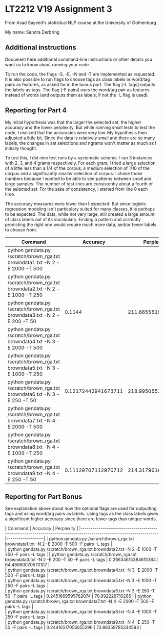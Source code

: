 # LT2212 V19 Assignment 3

From Asad Sayeed's statistical NLP course at the University of Gothenburg.

My name: Sandra Derbring

## Additional instructions

Document here additional command-line instructions or other details you
want us to know about running your code.

To run the code, the flags -S, -E, -N and -T are implemented as requested. It is also possible to run flags to choose tags as class labels or word/tag pairs as features, as asked for in the bonus part. The flag [-L tags] outputs the labels as tags. The flag [-F pairs] uses the word/tag pair as features instead of words (and outputs them as labels, if not the -L flag is used). 

## Reporting for Part 4

My initial hypothesis was that the larger the selected set, the higher accuracy and the lower perplexity. But while running small tests to test the code, I realized that the accuracies were very low. My hypothesis then adjusted a little bit. Since the data is relatively small and there are so many labels, the changes in set selections and ngrams won't matter as much as I initially thought. 

To test this, I did nine test runs by a systematic scheme. I ran 3 instances with 2, 3, and 4 grams respectively.
For each gram, I tried a large selection of a little less than a 1/4 of the corpus, a medium selection of 1/10 of the corpus and a significantly smaller selection of corpus. I chose those numbers because I wanted to be able to see patterns between small and large samples. The number of test lines are consistently about a fourth of the selected set.
For the sake of consistency, I started from line 0 each time. 

The accuracy measures were lower than I expected. But since logistic regression modeling isn't particulary suited for many classes, it is perhaps to be expected. The data, while not very large, still created a large amount of class labels out of its vocabulary. Finding a pattern and correctly predicting the right one would require much more data, and/or fewer labels to choose from. 


| Command                                                                     | Accuracy             | Perplexity        |
|-----------------------------------------------------------------------------|----------------------|-------------------|
| python gendata.py /scratch/brown_rga.txt browndata1.txt -N 2 -E 2000 -T 500 |                                         
| python gendata.py /scratch/brown_rga.txt browndata2.txt -N 2 -E 1000 -T 250 | 
| python gendata.py /scratch/brown_rga.txt browndata3.txt -N 2 -E 200  -T 50  | 0.1144               | 211.6655519438415
| python gendata.py /scratch/brown_rga.txt browndata4.txt -N 3 -E 2000 -T 500 |                                         
| python gendata.py /scratch/brown_rga.txt browndata5.txt -N 3 -E 1000 -T 250 |
| python gendata.py /scratch/brown_rga.txt browndata6.txt -N 3 -E 250  -T 50  | 0.12172442941673711  | 218.9950553462103 |
| python gendata.py /scratch/brown_rga.txt browndata7.txt -N 4 -E 2000 -T 500 |                                         
| python gendata.py /scratch/brown_rga.txt browndata8.txt -N 4 -E 1000 -T 250 |                                         
| python gendata.py /scratch/brown_rga.txt browndata9.txt -N 4 -E 250  -T 50  | 0.11129707112970712  | 214.31796164207617                    


## Reporting for Part Bonus 

See explanation above about how the optional flags are used for outputting tags and using word/tag pairs as labels.
Using tags as the class labels gives a significant higher accuracy since there are fewer tags than unique words.

| Command                                                                                      | Accuracy             | Perplexity        |
|---------------------------------------------------------------------------------------------------------------------|-------------------|
| python gendata.py /scratch/brown_rga.txt browndata1.txt -N 2 -E 2000 -T 500 -F pairs -L tags |                                         
| python gendata.py /scratch/brown_rga.txt browndata2.txt -N 2 -E 1000 -T 250 -F pairs -L tags |
| python gendata.py /scratch/brown_rga.txt browndata3.txt -N 2 -E 200  -T 50 -F pairs -L tags  | 0.26634615384615384  | 64.46660070570107 |    
| python gendata.py /scratch/brown_rga.txt browndata4.txt -N 3 -E 2000 -T 500 -F pairs -L tags |                                         
| python gendata.py /scratch/brown_rga.txt browndata5.txt -N 3 -E 1000 -T 250 -F pairs -L tags |    
| python gendata.py /scratch/brown_rga.txt browndata6.txt -N 3 -E 250  -T 50 -F pairs -L tags  | 0.2451669595782074   | 70.992226710265   |
| python gendata.py /scratch/brown_rga.txt browndata7.txt -N 4 -E 2000 -T 500 -F pairs -L tags |                                         
| python gendata.py /scratch/brown_rga.txt browndata8.txt -N 4 -E 1000 -T 250 -F pairs -L tags |                                         
| python gendata.py /scratch/brown_rga.txt browndata9.txt -N 4 -E 250  -T 50 -F pairs -L tags  | 0.24416517055655296  | 73.88359785334593 |
